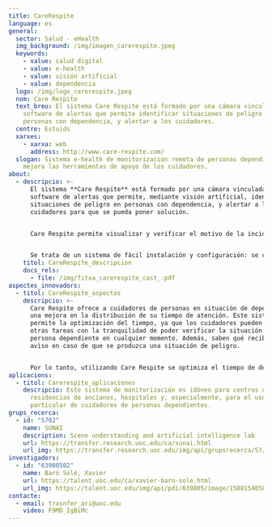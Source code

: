 ```yaml
---
title: CareRespite
language: es
general:
  sector: Salud - eHealth
  img_background: /img/imagen_carerespite.jpeg
  keywords:
    - value: salud digital
    - value: e-health
    - value: visión artificial
    - value: dependencia
  logo: /img/logo_carerespite.jpeg
  nom: Care Respite
  text_breu: El sistema Care Respite está formado por una cámara vinculada a un
    software de alertas que permite identificar situaciones de peligro en
    personas con dependencia, y alertar a los cuidadores.
  centre: Estuids
  xarxes:
    - xarxa: web
      address: http://www.care-respite.com/
  slogan: Sistema e-health de monitorización remota de personas dependientes que
    mejora las herramientas de apoyo de los cuidadores.
about:
  - descripcio: >-
      El sistema **Care Respite** está formado por una cámara vinculada a un
      software de alertas que permite, mediante visión artificial, identificar
      situaciones de peligro en personas con dependencia, y alertar a los
      cuidadores para que se pueda poner solución.


      Care Respite permite visualizar y verificar el motivo de la incidencia y comunicar a los cuidadores con la persona dependiente, mediante la opción de voz direccional. 


      Se trata de un sistema de fácil instalación y configuración: se coloca la cámara en el lugar que se considere oportuno y se seleccionan las opciones de aviso en el dispositivo móvil y el sistema está listo para ser utilizado.
    titol: CareRespite_descripcion
    docs_rels:
      - file: /img/fitxa_carerespite_cast_.pdf
aspectes_innovadors:
  - titol: CareRespite_aspectos
    descripcio: >-
      Care Respite ofrece a cuidadores de personas en situación de dependencia
      una mejora en la distribución de su tiempo de atención. Este sistema
      permite la optimización del tiempo, ya que los cuidadores pueden realizar
      otras tareas con la tranquilidad de poder verificar la situación de la
      persona dependiente en cualquier momento. Además, saben qué recibirán un
      aviso en caso de que se produzca una situación de peligro. 


      Por lo tanto, utilizando Care Respite se optimiza el tiempo de dedicación garantizando que la persona dependiente estará permanentemente atendida. Es un sistema adaptable a cualquier dispositivo móvil con posibilidad de enviar avisos a varios receptores. Por otra parte, es un sistema no invasivo qué preserva la intimidad de las personas con dependencia y la de las personas que las acompañan.
aplicacions:
  - titol: Carerespite_aplicaciones
    descripcio: Este sistema de monitorización es idóneo para centros de día,
      residencias de ancianos, hospitales y, especialmente, para el uso
      particular de cuidadores de personas dependientes.
grups_recerca:
  - id: "5702"
    name: SUNAI
    description: Scene understanding and artificial intelligence lab
    url: https://transfer.research.uoc.edu/ca/sunai.html
    url_img: https://transfer.research.uoc.edu/img/api/grupsrecerca/57/image/1594206271178
investigadors:
  - id: "63980502"
    name: Baró Solé, Xavier
    url: https://talent.uoc.edu/ca/xavier-baro-sole.html
    url_img: https://talent.uoc.edu/img/api/pdi/639805/image/1588154058963
contacte:
  - email: trasnfer_ari@uoc.edu
    video: F9MD_IgBiMc
---
```

